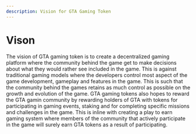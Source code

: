 ```yaml
---
description: Vision for GTA Gaming Token
---
```


# Vison

The vision of GTA gaming token is to create a decentralized gaming platform where the community behind the game get to make decisions about what they would rather see included in the game. This is against traditional gaming models where the developers control most aspect of the game development, gameplay and features in the game. This is such that the community behind the games retains as much control as possible on the growth and evolution of the game. GTA gaming tokens also hopes to reward the GTA gamin community by rewarding holders of GTA with tokens for participating in gaming events, staking and for completing specific missions and challenges in the game. This is inline with creating a play to earn gaming system where members of the community that actively participate in the game will surely earn GTA tokens as a result of participating.
